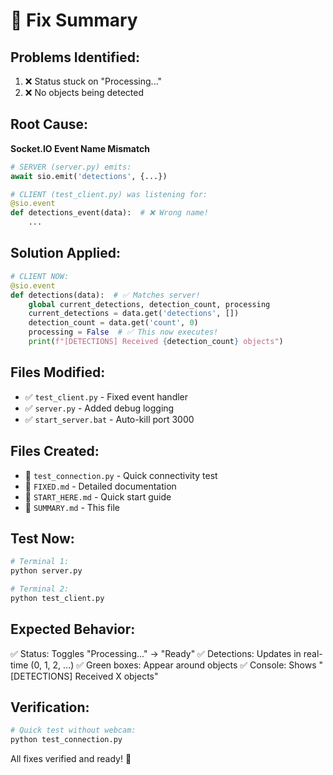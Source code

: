 # 🔧 Fix Summary

## Problems Identified:
1. ❌ Status stuck on "Processing..."
2. ❌ No objects being detected

## Root Cause:
**Socket.IO Event Name Mismatch**
```python
# SERVER (server.py) emits:
await sio.emit('detections', {...})

# CLIENT (test_client.py) was listening for:
@sio.event
def detections_event(data):  # ❌ Wrong name!
    ...
```

## Solution Applied:
```python
# CLIENT NOW:
@sio.event
def detections(data):  # ✅ Matches server!
    global current_detections, detection_count, processing
    current_detections = data.get('detections', [])
    detection_count = data.get('count', 0)
    processing = False  # ✅ This now executes!
    print(f"[DETECTIONS] Received {detection_count} objects")
```

## Files Modified:
- ✅ `test_client.py` - Fixed event handler
- ✅ `server.py` - Added debug logging
- ✅ `start_server.bat` - Auto-kill port 3000

## Files Created:
- 📄 `test_connection.py` - Quick connectivity test
- 📄 `FIXED.md` - Detailed documentation
- 📄 `START_HERE.md` - Quick start guide
- 📄 `SUMMARY.md` - This file

## Test Now:
```bash
# Terminal 1:
python server.py

# Terminal 2:
python test_client.py
```

## Expected Behavior:
✅ Status: Toggles "Processing..." → "Ready"
✅ Detections: Updates in real-time (0, 1, 2, ...)
✅ Green boxes: Appear around objects
✅ Console: Shows "[DETECTIONS] Received X objects"

## Verification:
```bash
# Quick test without webcam:
python test_connection.py
```

All fixes verified and ready! 🎉

